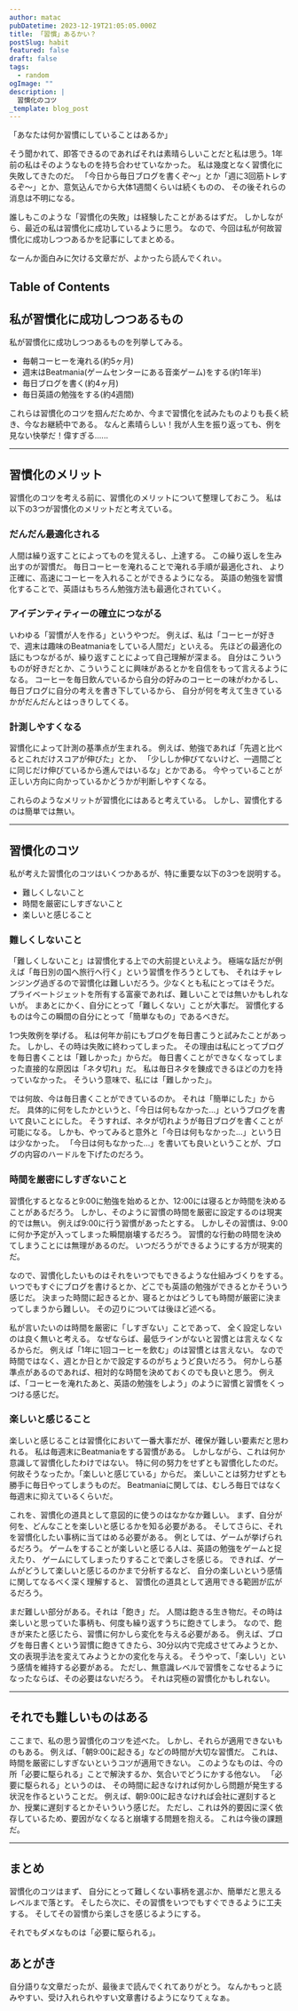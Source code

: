 ```yaml
---
author: matac
pubDatetime: 2023-12-19T21:05:05.000Z
title: 「習慣」あるかい？
postSlug: habit
featured: false
draft: false
tags:
  - random
ogImage: ""
description: |
  習慣化のコツ
_template: blog_post
---
```


「あなたは何か習慣にしていることはあるか」

そう聞かれて、即答できるのであればそれは素晴らしいことだと私は思う。1年前の私はそのようなものを持ち合わせていなかった。
私は幾度となく習慣化に失敗してきたのだ。
「今日から毎日ブログを書くぞ〜」とか「週に3回筋トレするぞ〜」とか、意気込んでから大体1週間くらいは続くものの、
その後それらの消息は不明になる。

誰しもこのような「習慣化の失敗」は経験したことがあるはずだ。
しかしながら、最近の私は習慣化に成功しているように思う。
なので、今回は私が何故習慣化に成功しつつあるかを記事にしてまとめる。

なーんか面白みに欠ける文章だが、よかったら読んでくれぃ。

## Table of Contents

## 私が習慣化に成功しつつあるもの

私が習慣化に成功しつつあるものを列挙してみる。

- 毎朝コーヒーを淹れる(約5ヶ月)
- 週末はBeatmania(ゲームセンターにある音楽ゲーム)をする(約1年半)
- 毎日ブログを書く(約4ヶ月)
- 毎日英語の勉強をする(約4週間)

これらは習慣化のコツを掴んだためか、今まで習慣化を試みたものよりも長く続き、今なお継続中である。
なんと素晴らしい！我が人生を振り返っても、例を見ない快挙だ！偉すぎる......

---

## 習慣化のメリット

習慣化のコツを考える前に、習慣化のメリットについて整理しておこう。
私は以下の3つが習慣化のメリットだと考えている。

### だんだん最適化される

人間は繰り返すことによってものを覚えるし、上達する。
この繰り返しを生み出すのが習慣だ。
毎日コーヒーを淹れることで淹れる手順が最適化され、
より正確に、高速にコーヒーを入れることができるようになる。
英語の勉強を習慣化することで、英語はもちろん勉強方法も最適化されていく。

### アイデンティティーの確立につながる

いわゆる「習慣が人を作る」というやつだ。
例えば、私は「コーヒーが好きで、週末は趣味のBeatmaniaをしている人間だ」といえる。
先ほどの最適化の話にもつながるが、繰り返すことによって自己理解が深まる。
自分はこういうものが好きだとか、こういうことに興味があるとかを自信をもって言えるようになる。
コーヒーを毎日飲んでいるから自分の好みのコーヒーの味がわかるし、
毎日ブログに自分の考えを書き下しているから、
自分が何を考えて生きているかがだんだんとはっきりしてくる。

### 計測しやすくなる

習慣化によって計測の基準点が生まれる。
例えば、勉強であれば「先週と比べるとこれだけスコアが伸びた」とか、
「少ししか伸びてないけど、一週間ごとに同じだけ伸びているから進んではいるな」とかである。
今やっていることが正しい方向に向かっているかどうかが判断しやすくなる。

これらのようなメリットが習慣化にはあると考えている。
しかし、習慣化するのは簡単では無い。

---

## 習慣化のコツ

私が考えた習慣化のコツはいくつかあるが、特に重要な以下の3つを説明する。

- 難しくしないこと
- 時間を厳密にしすぎないこと
- 楽しいと感じること

### 難しくしないこと

「難しくしないこと」は習慣化する上での大前提といえよう。
極端な話だが例えば「毎日別の国へ旅行へ行く」という習慣を作ろうとしても、
それはチャレンジング過ぎるので習慣化は難しいだろう。少なくとも私にとってはそうだ。
プライベートジェットを所有する富豪であれば、難しいことでは無いかもしれないが。
まあとにかく、自分にとって「難しくない」ことが大事だ。
習慣化するものは今この瞬間の自分にとって「簡単なもの」であるべきだ。

1つ失敗例を挙げる。
私は何年か前にもブログを毎日書こうと試みたことがあった。
しかし、その時は失敗に終わってしまった。
その理由は私にとってブログを毎日書くことは「難しかった」からだ。
毎日書くことができなくなってしまった直接的な原因は「ネタ切れ」だ。
私は毎日ネタを錬成できるほどの力を持っていなかった。
そういう意味で、私には「難しかった」。

では何故、今は毎日書くことができているのか。
それは「簡単にした」からだ。
具体的に何をしたかというと、「今日は何もなかった...」というブログを書いて良いことにした。
そうすれば、ネタが切れようが毎日ブログを書くことが可能になる。
しかも、やってみると意外と「今日は何もなかった...」という日は少なかった。
「今日は何もなかった...」を書いても良いということが、ブログの内容のハードルを下げたのだろう。

### 時間を厳密にしすぎないこと

習慣化するとなると9:00に勉強を始めるとか、12:00には寝るとか時間を決めることがあるだろう。
しかし、そのように習慣の時間を厳密に設定するのは現実的では無い。
例えば9:00に行う習慣があったとする。
しかしその習慣は、9:00に何か予定が入ってしまった瞬間崩壊するだろう。
習慣的な行動の時間を決めてしまうことには無理があるのだ。
いつだろうができるようにする方が現実的だ。

なので、習慣化したいものはそれをいつでもできるような仕組みづくりをする。
いつでもすぐにブログを書けるとか、どこでも英語の勉強ができるとかそういう感じだ。
決まった時間に起きるとか、寝るとかはどうしても時間が厳密に決まってしまうから難しい。
その辺りについては後ほど述べる。

私が言いたいのは時間を厳密に「しすぎない」ことであって、
全く設定しないのは良く無いと考える。
なぜならば、最低ラインがないと習慣とは言えなくなるからだ。
例えば「1年に1回コーヒーを飲む」のは習慣とは言えない。
なので時間ではなく、週とか日とかで設定するのがちょうど良いだろう。
何かしら基準点があるのであれば、相対的な時間を決めておくのでも良いと思う。
例えば、「コーヒーを淹れたあと、英語の勉強をしよう」のように習慣と習慣をくっつける感じだ。

### 楽しいと感じること

楽しいと感じることは習慣化において一番大事だが、確保が難しい要素だと思われる。
私は毎週末にBeatmaniaをする習慣がある。
しかしながら、これは何か意識して習慣化したわけではない。
特に何の努力をせずとも習慣化したのだ。
何故そうなったか。「楽しいと感じている」からだ。
楽しいことは努力せずとも勝手に毎日やってしまうものだ。
Beatmaniaに関しては、むしろ毎日ではなく毎週末に抑えているくらいだ。

これを、習慣化の道具として意図的に使うのはなかなか難しい。
まず、自分が何を、どんなことを楽しいと感じるかを知る必要がある。
そしてさらに、それを習慣化したい事柄に当てはめる必要がある。
例としては、ゲームが挙げられるだろう。
ゲームをすることが楽しいと感じる人は、英語の勉強をゲームと捉えたり、
ゲームにしてしまったりすることで楽しさを感じる。
できれば、ゲームがどうして楽しいと感じるのかまで分析するなど、
自分の楽しいという感情に関してなるべく深く理解すると、
習慣化の道具として適用できる範囲が広がるだろう。

まだ難しい部分がある。それは「飽き」だ。
人間は飽きる生き物だ。その時は楽しいと思っていた事柄も、何度も繰り返すうちに飽きてしまう。
なので、飽きが来たと感じたら、習慣に何かしら変化を与える必要がある。
例えば、ブログを毎日書くという習慣に飽きてきたら、30分以内で完成させてみようとか、
文の表現手法を変えてみようとかの変化を与える。
そうやって、「楽しい」という感情を維持する必要がある。
ただし、無意識レベルで習慣をこなせるようになったならば、その必要はないだろう。
それは究極の習慣化かもしれない。

---

## それでも難しいものはある

ここまで、私の思う習慣化のコツを述べた。
しかし、それらが適用できないものもある。
例えば、「朝9:00に起きる」などの時間が大切な習慣だ。
これは、時間を厳密にしすぎないというコツが適用できない。
このようなものは、今の所「必要に駆られる」ことで解決するか、気合いでどうにかする他ない。
「必要に駆られる」というのは、
その時間に起きなければ何かしら問題が発生する状況を作るということだ。
例えば、朝9:00に起きなければ会社に遅刻するとか、授業に遅刻するとかそいういう感じだ。
ただし、これは外的要因に深く依存しているため、要因がなくなると崩壊する問題を抱える。
これは今後の課題だ。

---

## まとめ

習慣化のコツはまず、
自分にとって難しくない事柄を選ぶか、簡単だと思えるレベルまで落とす。
そしたら次に、その習慣をいつでもすぐできるように工夫する。
そしてその習慣から楽しさを感じるようにする。

それでもダメなものは「必要に駆られる」。

## あとがき

自分語りな文章だったが、最後まで読んでくれてありがとう。
なんかもっと読みやすい、受け入れられやすい文章書けるようになりてぇなぁ。
